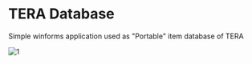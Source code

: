 # TERA Database
Simple winforms application used as "Portable" item database of TERA

![1](https://i.ibb.co/r6QCXJr/Screenshot-294.png)

